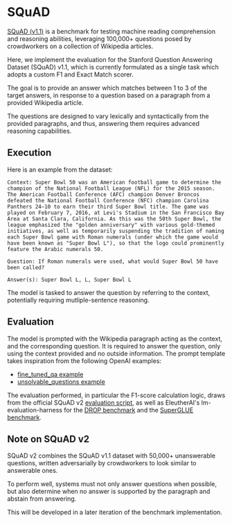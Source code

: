 # SQuAD

[SQuAD (v1.1)](https://arxiv.org/abs/1606.05250) is a benchmark for testing machine reading comprehension and reasoning abilities, leveraging 100,000+ questions posed by crowdworkers on a collection of Wikipedia articles.

Here, we implement the evaluation for the Stanford Question Answering Dataset (SQuAD) v1.1, which is currently formulated as a single task which adopts a custom F1 and Exact Match scorer. 

The goal is to provide an answer which matches between 1 to 3 of the target answers, in response to a question based on a paragraph from a provided Wikipedia article. 

The questions are designed to vary lexically and syntactically from the provided paragraphs, and thus, answering them requires advanced reasoning capabilities.

## Execution
Here is an example from the dataset:
```
Context: Super Bowl 50 was an American football game to determine the champion of the National Football League (NFL) for the 2015 season. The American Football Conference (AFC) champion Denver Broncos defeated the National Football Conference (NFC) champion Carolina Panthers 24–10 to earn their third Super Bowl title. The game was played on February 7, 2016, at Levi's Stadium in the San Francisco Bay Area at Santa Clara, California. As this was the 50th Super Bowl, the league emphasized the "golden anniversary" with various gold-themed initiatives, as well as temporarily suspending the tradition of naming each Super Bowl game with Roman numerals (under which the game would have been known as "Super Bowl L"), so that the logo could prominently feature the Arabic numerals 50.

Question: If Roman numerals were used, what would Super Bowl 50 have been called?

Answer(s): Super Bowl L, L, Super Bowl L
```
The model is tasked to answer the question by referring to the context, potentially requiring mutliple-sentence reasoning.

## Evaluation
The model is prompted with the Wikipedia paragraph acting as the context, and the corresponding question. It is required to answer the question, only using the context provided and no outside information. The prompt template takes inspiration from the following OpenAI examples:
- [fine_tuned_qa example](https://github.com/openai/openai-cookbook/blob/627a11cb2f2c7a174c42c724c2e8a9737f79e6e1/examples/fine-tuned_qa/ft_retrieval_augmented_generation_qdrant.ipynb)
- [unsolvable_questions example](https://github.com/openai/evals/blob/234bcde34b5951233681455faeb92baaaef97573/evals/registry/data/unsolvable_questions/convert.js)

The evaluation performed, in particular the F1-score calculation logic, draws from the official SQuAD v2 [evaluation script](https://storageclwsprod1.blob.core.windows.net/bundles/0x6b567e1cf2e041ec80d7098f031c5c9e/contents.gz?se=2024-08-27T20%3A03%3A20Z&sp=rt&sv=2019-12-12&sr=b&rscd=inline%3B%20filename%3D%22evaluate-v2.0.py%22&rsce=gzip&rsct=text/x-python&sig=IJaOf0A7VbZgIaYMe6YdLYu8aN6LPHHFkUvLAOSt%2BQ0%3D), as well as EleutherAI's lm-evaluation-harness for the [DROP benchmark](https://github.com/EleutherAI/lm-evaluation-harness/blob/main/lm_eval/tasks/drop/utils.py#L64C1-L73C40) and the [SuperGLUE benchmark](https://github.com/EleutherAI/lm-evaluation-harness/blob/ebe7226ebfb8d11a9fb8d6b53eb65891f895c633/lm_eval/tasks/super_glue/record/t5_utils.py).

## Note on SQuAD v2
SQuAD v2 combines the SQuAD v1.1 dataset with 50,000+ unanswerable questions, written adversarially by crowdworkers to look similar to answerable ones.

To perform well, systems must not only answer questions when possible, but also determine when no answer is supported by the paragraph and abstain from answering. 

This will be developed in a later iteration of the benchmark implementation.